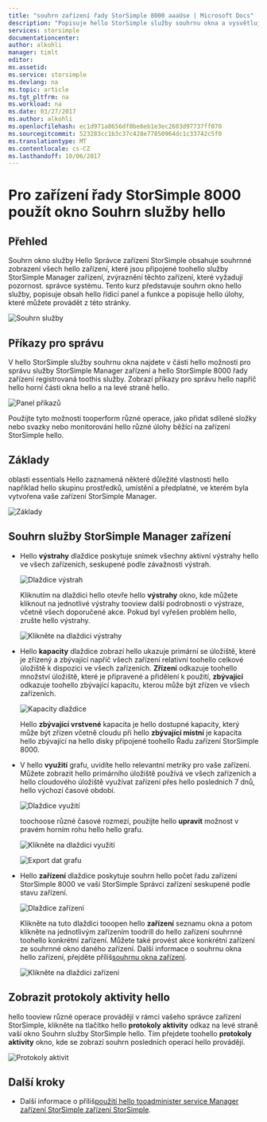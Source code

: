 ```yaml
---
title: "souhrn zařízení řady StorSimple 8000 aaaUse | Microsoft Docs"
description: "Popisuje hello StorSimple služby souhrnu okna a vysvětluje, jak toouse ho toomonitor hello stavu vašeho řešení StorSimple."
services: storsimple
documentationcenter: 
author: alkohli
manager: timlt
editor: 
ms.assetid: 
ms.service: storsimple
ms.devlang: na
ms.topic: article
ms.tgt_pltfrm: na
ms.workload: na
ms.date: 03/27/2017
ms.author: alkohli
ms.openlocfilehash: ec1d971a8656df0be6eb1e3ec2603d97737ff070
ms.sourcegitcommit: 523283cc1b3c37c428e77850964dc1c33742c5f0
ms.translationtype: MT
ms.contentlocale: cs-CZ
ms.lasthandoff: 10/06/2017
---
```

# <a name="use-hello-service-summary-blade-for-storsimple-8000-series-device"></a>Pro zařízení řady StorSimple 8000 použít okno Souhrn služby hello

## <a name="overview"></a>Přehled

Souhrn okno služby Hello Správce zařízení StorSimple obsahuje souhrnné zobrazení všech hello zařízení, které jsou připojené toohello služby StorSimple Manager zařízení, zvýraznění těchto zařízení, které vyžadují pozornost. správce systému. Tento kurz představuje souhrn okno hello služby, popisuje obsah hello řídicí panel a funkce a popisuje hello úlohy, které můžete provádět z této stránky.

![Souhrn služby](./media/storsimple-8000-service-dashboard/service-summary1.png)


## <a name="management-commands"></a>Příkazy pro správu

V hello StorSimple služby souhrnu okna najdete v části hello možnosti pro správu služby StorSimple Manager zařízení a hello StorSimple 8000 řady zařízení registrovaná toothis služby. Zobrazí příkazy pro správu hello napříč hello horní části okna hello a na levé straně hello.

![Panel příkazů](./media/storsimple-8000-service-dashboard/service-summary2.png)

Použijte tyto možnosti tooperform různé operace, jako přidat sdílené složky nebo svazky nebo monitorování hello různé úlohy běžící na zařízení StorSimple hello.


## <a name="essentials"></a>Základy

oblasti essentials Hello zaznamená některé důležité vlastnosti hello například hello skupinu prostředků, umístění a předplatné, ve kterém byla vytvořena vaše zařízení StorSimple Manager.

![Základy](./media/storsimple-8000-service-dashboard/service-summary3.png)

## <a name="storsimple-device-manager-service-summary"></a>Souhrn služby StorSimple Manager zařízení

* Hello **výstrahy** dlaždice poskytuje snímek všechny aktivní výstrahy hello ve všech zařízeních, seskupené podle závažnosti výstrah.

    ![Dlaždice výstrah](./media/storsimple-8000-service-dashboard/service-summary4.png)

    Kliknutím na dlaždici hello otevře hello **výstrahy** okno, kde můžete kliknout na jednotlivé výstrahy tooview další podrobnosti o výstraze, včetně všech doporučené akce. Pokud byl vyřešen problém hello, zrušte hello výstrahy.

    ![Klikněte na dlaždici výstrahy](./media/storsimple-8000-service-dashboard/service-summary8.png)

* Hello **kapacity** dlaždice zobrazí hello ukazuje primární se úložiště, které je zřízený a zbývající napříč všech zařízení relativní toohello celkové úložiště k dispozici ve všech zařízeních. **Zřízení** odkazuje toohello množství úložiště, které je připravené a přidělení k použití, **zbývající** odkazuje toohello zbývající kapacitu, kterou může být zřízen ve všech zařízeních.

    ![Kapacity dlaždice](./media/storsimple-8000-service-dashboard/service-summary6.png)

    Hello **zbývající vrstvené** kapacita je hello dostupné kapacity, který může být zřízen včetně cloudu při hello **zbývající místní** je kapacita hello zbývající na hello disky připojené toohello Řadu zařízení StorSimple 8000.


* V hello **využití** grafu, uvidíte hello relevantní metriky pro vaše zařízení. Můžete zobrazit hello primárního úložiště používá ve všech zařízeních a hello cloudového úložiště využívat zařízení přes hello posledních 7 dnů, hello výchozí časové období. 

    ![Dlaždice využití](./media/storsimple-8000-service-dashboard/service-summary7.png) 

    toochoose různé časové rozmezí, použijte hello **upravit** možnost v pravém horním rohu hello hello grafu.

     ![Klikněte na dlaždici využití](./media/storsimple-8000-service-dashboard/service-summary10.png)

     ![Export dat grafu](./media/storsimple-8000-service-dashboard/service-summary11.png)

* Hello **zařízení** dlaždice poskytuje souhrn hello počet řadu zařízení StorSimple 8000 ve vaší StorSimple Správci zařízení seskupené podle stavu zařízení. 

    ![Dlaždice zařízení](./media/storsimple-8000-service-dashboard/service-summary5.png)

    Klikněte na tuto dlaždici tooopen hello **zařízení** seznamu okna a potom klikněte na jednotlivým zařízením toodrill do hello zařízení souhrnné toohello konkrétní zařízení. Můžete také provést akce konkrétní zařízení ze souhrnné okno daného zařízení. Další informace o souhrnu okna hello zařízení, přejděte příliš[souhrnu okna zařízení](storsimple-8000-device-dashboard.md).

    ![Klikněte na dlaždici zařízení](./media/storsimple-8000-service-dashboard/service-summary9.png)

## <a name="view-hello-activity-logs"></a>Zobrazit protokoly aktivity hello

hello tooview různé operace provádějí v rámci vašeho správce zařízení StorSimple, klikněte na tlačítko hello **protokoly aktivity** odkaz na levé straně vaší okno Souhrn služby StorSimple hello. Tím přejdete toohello **protokoly aktivity** okno, kde se zobrazí souhrn posledních operací hello provádějí.

![Protokoly aktivit](./media/storsimple-8000-service-dashboard/activity-logs1.png)
## <a name="next-steps"></a>Další kroky

* Další informace o příliš[použití hello tooadminister service Manager zařízení StorSimple zařízení StorSimple](storsimple-8000-manager-service-administration.md).


